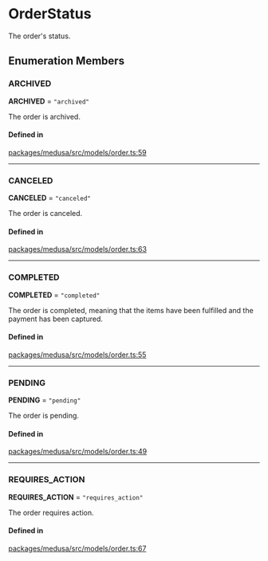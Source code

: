 # OrderStatus

The order's status.

## Enumeration Members

### ARCHIVED

 **ARCHIVED** = ``"archived"``

The order is archived.

#### Defined in

[packages/medusa/src/models/order.ts:59](https://github.com/medusajs/medusa/blob/3d9f5ae63/packages/medusa/src/models/order.ts#L59)

___

### CANCELED

 **CANCELED** = ``"canceled"``

The order is canceled.

#### Defined in

[packages/medusa/src/models/order.ts:63](https://github.com/medusajs/medusa/blob/3d9f5ae63/packages/medusa/src/models/order.ts#L63)

___

### COMPLETED

 **COMPLETED** = ``"completed"``

The order is completed, meaning that 
the items have been fulfilled and the payment
has been captured.

#### Defined in

[packages/medusa/src/models/order.ts:55](https://github.com/medusajs/medusa/blob/3d9f5ae63/packages/medusa/src/models/order.ts#L55)

___

### PENDING

 **PENDING** = ``"pending"``

The order is pending.

#### Defined in

[packages/medusa/src/models/order.ts:49](https://github.com/medusajs/medusa/blob/3d9f5ae63/packages/medusa/src/models/order.ts#L49)

___

### REQUIRES\_ACTION

 **REQUIRES\_ACTION** = ``"requires_action"``

The order requires action.

#### Defined in

[packages/medusa/src/models/order.ts:67](https://github.com/medusajs/medusa/blob/3d9f5ae63/packages/medusa/src/models/order.ts#L67)
